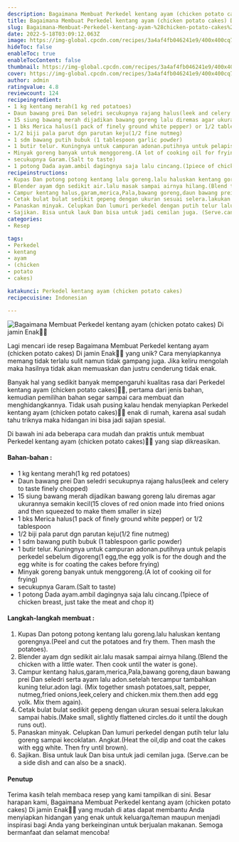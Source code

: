 ```yaml
---
description: Bagaimana Membuat Perkedel kentang ayam (chicken potato cakes) Di jamin Enak"
title: Bagaimana Membuat Perkedel kentang ayam (chicken potato cakes) Di jamin Enak
slug: Bagaimana-Membuat-Perkedel-kentang-ayam-%28chicken-potato-cakes%29-Di-jamin-Enak
date: 2022-5-18T03:09:12.063Z
image: https://img-global.cpcdn.com/recipes/3a4af4fb046241e9/400x400cq70/photo.jpg
hideToc: false
enableToc: true
enableTocContent: false
thumbnail: https://img-global.cpcdn.com/recipes/3a4af4fb046241e9/400x400cq70/photo.jpg
cover: https://img-global.cpcdn.com/recipes/3a4af4fb046241e9/400x400cq70/photo.jpg
author: admin
ratingvalue: 4.8
reviewcount: 124
recipeingredient:
- 1 kg kentang merah(1 kg red potatoes)
- Daun bawang prei Dan seledri secukupnya rajang halus(leek and celery to taste finely chopped)
- 15 siung bawang merah dijadikan bawang goreng lalu diremas agar ukurannya semakin kecil(15 cloves of red onion made into fried onions and then squeezed to make them smaller in size)
- 1 bks Merica halus(1 pack of finely ground white pepper) or 1/2 tablespoon
- 1/2 biji pala parut dgn parutan keju(1/2 fine nutmeg)
- 1 sdm bawang putih bubuk (1 tablespoon garlic powder)
- 1 butir telur. Kuningnya untuk campuran adonan.putihnya untuk pelapis perkedel sebelum digoreng(1 egg,the egg yolk is for the dough and the egg white is for coating the cakes before frying)
- Minyak goreng banyak untuk menggoreng.(A lot of cooking oil for frying)
- secukupnya Garam.(Salt to taste)
- 1 potong Dada ayam.ambil dagingnya saja lalu cincang.(1piece of chicken breast, just take the meat and chop it)
recipeinstructions:
- Kupas Dan potong potong kentang lalu goreng.lalu haluskan kentang gorengnya.(Peel and cut the potatoes and fry them. Then mash the potatoes).
- Blender ayam dgn sedikit air.lalu masak sampai airnya hilang.(Blend the chicken with a little water. Then cook until the water is gone).
- Campur kentang halus,garam,merica,Pala,bawang goreng,daun bawang prei Dan seledri serta ayam lalu adon.setelah tercampur tambahkan kuning telur.adon lagi. (Mix together smash potatoes,salt, pepper, nutmeg,fried onions,leek,celery and chicken.mix them.then add egg yolk. Mix them again).
- Cetak bulat bulat sedikit gepeng dengan ukuran sesuai selera.lakukan sampai habis.(Make small, slightly flattened circles.do it until the dough runs out).
- Panaskan minyak. Celupkan Dan lumuri perkedel dengan putih telur lalu goreng sampai kecoklatan. Angkat.(Heat the oil,dip and coat the cakes with egg white. Then fry until brown).
- Sajikan. Bisa untuk lauk Dan bisa untuk jadi cemilan juga. (Serve.can be a side dish and can also be a snack).
categories:
- Resep

tags:
- Perkedel
- kentang
- ayam
- (chicken
- potato
- cakes)

katakunci: Perkedel kentang ayam (chicken potato cakes)
recipecuisine: Indonesian

---
```


![Bagaimana Membuat Perkedel kentang ayam (chicken potato cakes) Di jamin Enak👩‍🍳](https://img-global.cpcdn.com/recipes/3a4af4fb046241e9/400x400cq70/photo.jpg)

Lagi mencari ide resep Bagaimana Membuat Perkedel kentang ayam (chicken potato cakes) Di jamin Enak👩‍🍳 yang unik? Cara menyiapkannya memang tidak terlalu sulit namun tidak gampang juga. Jika keliru mengolah maka hasilnya tidak akan memuaskan dan justru cenderung tidak enak.

Banyak hal yang sedikit banyak mempengaruhi kualitas rasa dari Perkedel kentang ayam (chicken potato cakes)👩‍🍳, pertama dari jenis bahan, kemudian pemilihan bahan segar sampai cara membuat dan menghidangkannya. Tidak usah pusing kalau hendak menyiapkan Perkedel kentang ayam (chicken potato cakes)👩‍🍳 enak di rumah, karena asal sudah tahu triknya maka hidangan ini bisa jadi sajian spesial.

Di bawah ini ada beberapa cara mudah dan praktis untuk membuat Perkedel kentang ayam (chicken potato cakes)👩‍🍳 yang siap dikreasikan.

<!--inarticleads1-->

#### Bahan-bahan :

- 1 kg kentang merah(1 kg red potatoes)
- Daun bawang prei Dan seledri secukupnya rajang halus(leek and celery to taste finely chopped)
- 15 siung bawang merah dijadikan bawang goreng lalu diremas agar ukurannya semakin kecil(15 cloves of red onion made into fried onions and then squeezed to make them smaller in size)
- 1 bks Merica halus(1 pack of finely ground white pepper) or 1/2 tablespoon
- 1/2 biji pala parut dgn parutan keju(1/2 fine nutmeg)
- 1 sdm bawang putih bubuk (1 tablespoon garlic powder)
- 1 butir telur. Kuningnya untuk campuran adonan.putihnya untuk pelapis perkedel sebelum digoreng(1 egg,the egg yolk is for the dough and the egg white is for coating the cakes before frying)
- Minyak goreng banyak untuk menggoreng.(A lot of cooking oil for frying)
- secukupnya Garam.(Salt to taste)
- 1 potong Dada ayam.ambil dagingnya saja lalu cincang.(1piece of chicken breast, just take the meat and chop it)

<!--inarticleads2-->

#### Langkah-langkah membuat :

1. Kupas Dan potong potong kentang lalu goreng.lalu haluskan kentang gorengnya.(Peel and cut the potatoes and fry them. Then mash the potatoes).
1. Blender ayam dgn sedikit air.lalu masak sampai airnya hilang.(Blend the chicken with a little water. Then cook until the water is gone).
1. Campur kentang halus,garam,merica,Pala,bawang goreng,daun bawang prei Dan seledri serta ayam lalu adon.setelah tercampur tambahkan kuning telur.adon lagi. (Mix together smash potatoes,salt, pepper, nutmeg,fried onions,leek,celery and chicken.mix them.then add egg yolk. Mix them again).
1. Cetak bulat bulat sedikit gepeng dengan ukuran sesuai selera.lakukan sampai habis.(Make small, slightly flattened circles.do it until the dough runs out).
1. Panaskan minyak. Celupkan Dan lumuri perkedel dengan putih telur lalu goreng sampai kecoklatan. Angkat.(Heat the oil,dip and coat the cakes with egg white. Then fry until brown).
1. Sajikan. Bisa untuk lauk Dan bisa untuk jadi cemilan juga. (Serve.can be a side dish and can also be a snack).

#### Penutup

Terima kasih telah membaca resep yang kami tampilkan di sini. Besar harapan kami, Bagaimana Membuat Perkedel kentang ayam (chicken potato cakes) Di jamin Enak👩‍🍳 yang mudah di atas dapat membantu Anda menyiapkan hidangan yang enak untuk keluarga/teman maupun menjadi inspirasi bagi Anda yang berkeinginan untuk berjualan makanan. Semoga bermanfaat dan selamat mencoba!